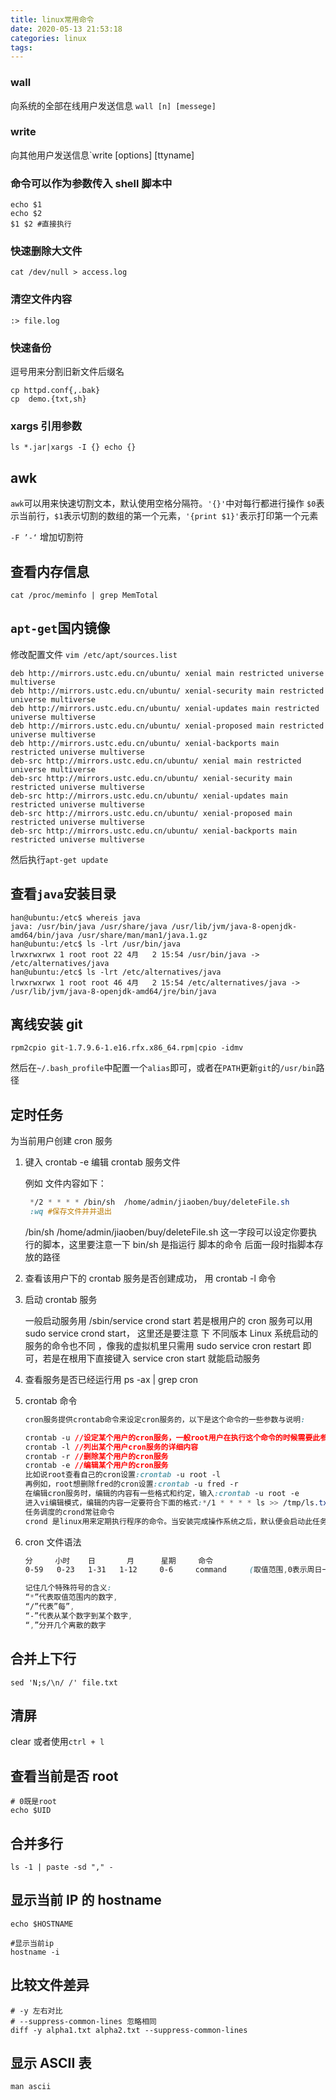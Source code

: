 ```yaml
---
title: linux常用命令
date: 2020-05-13 21:53:18
categories: linux
tags:
---
```


### wall

向系统的全部在线用户发送信息 `wall [n] [messege]`

### write

向其他用户发送信息`write [options] <user> [ttyname]

### 命令可以作为参数传入 shell 脚本中

```shell
echo $1
echo $2
$1 $2 #直接执行
```

### 快速删除大文件

```shell
cat /dev/null > access.log
```

### 清空文件内容

```shell
:> file.log
```

### 快速备份

逗号用来分割旧新文件后缀名

```shell
cp httpd.conf{,.bak}
cp  demo.{txt,sh}
```

### xargs 引用参数

```shell
ls *.jar|xargs -I {} echo {}

```

## awk

`awk`可以用来快速切割文本，默认使用空格分隔符。`'{}'`中对每行都进行操作
`$0`表示当前行，`$1`表示切割的数组的第一个元素，`'{print $1}'`表示打印第一个元素

`-F ’-‘` 增加切割符

## 查看内存信息

```shell
cat /proc/meminfo | grep MemTotal
```

## `apt-get`国内镜像

修改配置文件
`vim /etc/apt/sources.list`

```shell
deb http://mirrors.ustc.edu.cn/ubuntu/ xenial main restricted universe multiverse
deb http://mirrors.ustc.edu.cn/ubuntu/ xenial-security main restricted universe multiverse
deb http://mirrors.ustc.edu.cn/ubuntu/ xenial-updates main restricted universe multiverse
deb http://mirrors.ustc.edu.cn/ubuntu/ xenial-proposed main restricted universe multiverse
deb http://mirrors.ustc.edu.cn/ubuntu/ xenial-backports main restricted universe multiverse
deb-src http://mirrors.ustc.edu.cn/ubuntu/ xenial main restricted universe multiverse
deb-src http://mirrors.ustc.edu.cn/ubuntu/ xenial-security main restricted universe multiverse
deb-src http://mirrors.ustc.edu.cn/ubuntu/ xenial-updates main restricted universe multiverse
deb-src http://mirrors.ustc.edu.cn/ubuntu/ xenial-proposed main restricted universe multiverse
deb-src http://mirrors.ustc.edu.cn/ubuntu/ xenial-backports main restricted universe multiverse

```

然后执行`apt-get update`

## 查看`java`安装目录

```shell
han@ubuntu:/etc$ whereis java
java: /usr/bin/java /usr/share/java /usr/lib/jvm/java-8-openjdk-amd64/bin/java /usr/share/man/man1/java.1.gz
han@ubuntu:/etc$ ls -lrt /usr/bin/java
lrwxrwxrwx 1 root root 22 4月   2 15:54 /usr/bin/java -> /etc/alternatives/java
han@ubuntu:/etc$ ls -lrt /etc/alternatives/java
lrwxrwxrwx 1 root root 46 4月   2 15:54 /etc/alternatives/java -> /usr/lib/jvm/java-8-openjdk-amd64/jre/bin/java
```

## 离线安装 git

```shell
rpm2cpio git-1.7.9.6-1.e16.rfx.x86_64.rpm|cpio -idmv
```

然后在`~/.bash_profile`中配置一个`alias`即可，或者在`PATH`更新`git`的`/usr/bin`路径

## 定时任务

为当前用户创建 cron 服务

1. 键入 crontab -e 编辑 crontab 服务文件

   例如 文件内容如下：

   ```css
    */2 * * * * /bin/sh  /home/admin/jiaoben/buy/deleteFile.sh
    :wq #保存文件并并退出
   ```

   /bin/sh /home/admin/jiaoben/buy/deleteFile.sh 这一字段可以设定你要执行的脚本，这里要注意一下 bin/sh 是指运行 脚本的命令 后面一段时指脚本存放的路径

2. 查看该用户下的 crontab 服务是否创建成功， 用 crontab -l 命令

3. 启动 crontab 服务

   一般启动服务用 /sbin/service crond start 若是根用户的 cron 服务可以用 sudo service crond start， 这里还是要注意 下 不同版本 Linux 系统启动的服务的命令也不同 ，像我的虚拟机里只需用 sudo service cron restart 即可，若是在根用下直接键入 service cron start 就能启动服务

4. 查看服务是否已经运行用 ps -ax | grep cron

5. crontab 命令

   ```css
   cron服务提供crontab命令来设定cron服务的，以下是这个命令的一些参数与说明:

   crontab -u //设定某个用户的cron服务，一般root用户在执行这个命令的时候需要此参数
   crontab -l //列出某个用户cron服务的详细内容
   crontab -r //删除某个用户的cron服务
   crontab -e //编辑某个用户的cron服务
   比如说root查看自己的cron设置:crontab -u root -l
   再例如，root想删除fred的cron设置:crontab -u fred -r
   在编辑cron服务时，编辑的内容有一些格式和约定，输入:crontab -u root -e
   进入vi编辑模式，编辑的内容一定要符合下面的格式:*/1 * * * * ls >> /tmp/ls.txt
   任务调度的crond常驻命令
   crond 是linux用来定期执行程序的命令。当安装完成操作系统之后，默认便会启动此任务调度命令。crond命令每分锺会定期检查是否有要执行的工作，如果有要执行的工作便会自动执行该工作。

   ```

6. cron 文件语法

   ```css
   分     小时    日       月      星期     命令
   0-59   0-23   1-31   1-12     0-6     command     (取值范围,0表示周日一般一行对应一个任务)

   记住几个特殊符号的含义:
   “*”代表取值范围内的数字,
   “/”代表”每”,
   “-”代表从某个数字到某个数字,
   “,”分开几个离散的数字
   ```

## 合并上下行

```shell
sed 'N;s/\n/ /' file.txt
```

## 清屏

clear 或者使用`ctrl + l`

## 查看当前是否 root

```shell
# 0既是root
echo $UID
```

## 合并多行

```shell
ls -1 | paste -sd "," -
```

## 显示当前 IP 的 hostname

```shell
echo $HOSTNAME

#显示当前ip
hostname -i
```

## 比较文件差异

```shell
# -y 左右对比
# --suppress-common-lines 忽略相同
diff -y alpha1.txt alpha2.txt --suppress-common-lines
```

## 显示 ASCII 表

```shell
man ascii
```
